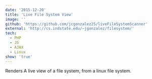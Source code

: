 ```yaml
---
date: '2015-12-20'
title: 'Live File System View'
image: ''
github: 'https://github.com/jcgonzalez25/liveFileSystemScanner'
external: 'http://cs.indstate.edu/~jgonzalez/filesystem/'
tech:
  - PHP
  - JS
  - AJAX
  - Linux
show: 'true'
---
```


Renders A live view of a file system, from a linux file system.
